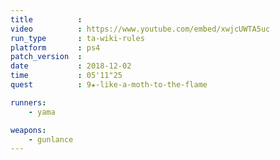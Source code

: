 ```yaml
---
title          :
video          : https://www.youtube.com/embed/xwjcUWTA5uc
run_type       : ta-wiki-rules
platform       : ps4
patch_version  :
date           : 2018-12-02
time           : 05'11"25
quest          : 9★-like-a-moth-to-the-flame

runners:
    - yama

weapons:
    - gunlance
---
```

